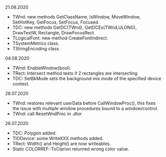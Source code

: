 21.08.2020
- TWnd: new methods GetClassName, IsWindow, MoveWindow, SetHotKey, GetFocus, SetFocus, Focused.
- TDC: new methods GetDC(TWnd), GetDCEx(TWnd,ULONG), DrawTextW, Rectangle, DrawFocusRect.
- TLogicalFont: new method CreateFontIndirect.
- TSystemMetrics class.
- TStringEncoding class.

04.08.2020
- TWnd: EnableWindow(bool).
- TRect: Intersect method tests if 2 rectangles are intersecting.
- TDC: SetBkMode sets the background mix mode of the specified device context.

28.07.2020
- TWnd: restores relevant userData before CallWindowProc(), this fixes the issue with multiple window procedures bound to a window/control.  
- TWnd: call ResetWndProc in .dtor

26.07.2020
- TDC: Polygon added.
- TIODevice: some WriteXXX methods added.
- TRect: Width() and Height() are now writeables.
- Static COLORREF::ToClarion returned wrong color value.
